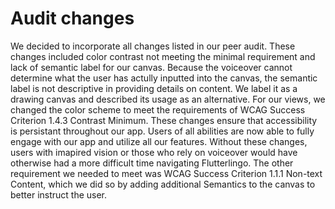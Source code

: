# Audit changes
We decided to incorporate all changes listed in our peer audit. These changes included color contrast not meeting the minimal requirement and lack of semantic label for our canvas. Because the voiceover cannot determine what the user has actully inputted into the canvas, the semantic label is not descriptive in providing details on content. We label it as a drawing canvas and described its usage as an alternative. For our views, we changed the color scheme to meet the requirements of WCAG Success Criterion 1.4.3 Contrast Minimum. These changes ensure that accessibility is persistant throughout our app. Users of all abilities are now able to fully engage with our app and utilize all our features. Without these changes, users with imapired vision or those who rely on voiceover would have otherwise had a more difficult time navigating Flutterlingo. The other requirement we needed to meet was WCAG Success Criterion 1.1.1 Non-text Content, which we did so by adding additional Semantics to the canvas to better instruct the user.

